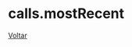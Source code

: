 # calls.mostRecent








[Voltar](https://github.com/andresilveiraleite/jasmine_nodejs/blob/master/docs/spies/spies.md)  